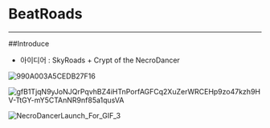 # BeatRoads

---

##Introduce

- 아이디어 : SkyRoads + Crypt of the NecroDancer


![990A003A5CEDB27F16](https://github.com/YosephKim0207/BeatRoads/assets/46564046/2f5befad-c346-4f28-b41c-6cd71cbb06cc)

![gfB1TjqN9yJoNJQrPqvhBZ4iHTnPorfAGFCq2XuZerWRCEHp9zo47kzh9HV-TtGY-mY5CTAnNR9nf85a1qusVA](https://github.com/YosephKim0207/BeatRoads/assets/46564046/27f6bddb-a156-48ba-8721-908eeb488191)

![NecroDancerLaunch_For_GIF_3](https://github.com/YosephKim0207/BeatRoads/assets/46564046/ade3e0e0-643a-4996-9faf-74c9b5028bd7)
